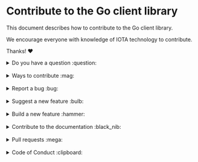 # Contribute to the Go client library

This document describes how to contribute to the Go client library.

We encourage everyone with knowledge of IOTA technology to contribute.

Thanks! :heart:

<details>
<summary>Do you have a question :question:</summary>
<br>

If you have a general or technical question, you can use one of the following resources instead of submitting an issue:

- [**Developer documentation:**](https://docs.iota.org/) For official information about developing with IOTA technology
- [**Discord:**](https://discord.iota.org/) For real-time chats with the developers and community members
- [**IOTA cafe:**](https://iota.cafe/) For technical discussions with the Research and Development Department at the
  IOTA Foundation
- [**StackExchange:**](https://iota.stackexchange.com/) For technical and troubleshooting questions

</details>

<br>

<details>
<summary>Ways to contribute :mag:</summary>
<br>

To contribute to the Go client library on GitHub, you can:

- Report a bug
- Suggest a new feature
- Build a new feature
- Contribute to the documentation

</details>

<br>

<details>
<summary>Report a bug :bug:</summary>
<br>

This section guides you through reporting a bug. Following these guidelines helps maintainers and the community
understand the bug, reproduce the behavior, and find related bugs.

### Before reporting a bug

Please check the following list:

- **Do not open a GitHub issue for [security vulnerabilities](SECURITY.MD)**, instead, please contact us
  at [security@iota.org](mailto:security@iota.org).

- **Ensure the bug was not already reported** by searching on GitHub under [**
  Issues**](https://github.com/iotaledger/iota.go/issues). If the bug has already been reported **and the issue is still
  open**, add a comment to the existing issue instead of opening a new one. You can also find related issues by
  their [label](https://github.com/iotaledger/iota.go/labels?page=1&sort=name-asc).

**Note:** If you find a **Closed** issue that seems similar to what you're experiencing, open a new issue and include a
link to the original issue in the body of your new one.

### Submitting A Bug Report

To report a bug, [open a new issue](https://github.com/iotaledger/iota.go/issues/new), and be sure to include as many
details as possible, using the template.

**Note:** Minor changes such as fixing a typo can but do not need an open issue.

If you also want to fix the bug, submit a [pull request](#pull-requests) and reference the issue.
</details>

<br>

<details>
<summary>Suggest a new feature :bulb:</summary>
<br>

This section guides you through suggesting a new feature. Following these guidelines helps maintainers and the community
collaborate to find the best possible way forward with your suggestion.

### Before suggesting a new feature

**Ensure the feature has not already been suggested** by searching on GitHub under [**
Issues**](https://github.com/iotaledger/iota.go/issues).

### Suggesting a new feature

To suggest a new feature, talk to the IOTA community and IOTA Foundation members on [Discord](https://discord.iota.org/)
.

If the team members approves your feature, they will create an issue for it.
</details>

<br>

<details>
<summary>Build a new feature :hammer:</summary>
<br>

This section guides you through building a new feature. Following these guidelines helps give your feature the best
chance of being approved and merged.

### Before building a new feature

Make sure to discuss the feature with the developers on [Discord](https://discord.iota.org/).

Otherwise, your feature may not be approved at all.

### Building a new feature

To build a new feature, check out a new branch based on the `master` branch, and be sure to consider the following:

- If the feature has a public facing API, make sure to document it, using [GoDoc](https://godoc.org/) code comments

</details>

<br>

<details>
<summary>Contribute to the documentation :black_nib:</summary>
<br>

The Go client library documentation is hosted on https://docs.iota.org, which is built from content in
the [documentation](https://github.com/iotaledger/documentation) repository.

Please see the [guidelines](https://github.com/iotaledger/documentation/CONTRIBUTING.md) on the documentation repository
for information on how to contribute to the documentation.
</details>

<br>

<details>
<summary>Pull requests :mega:</summary>
<br>

This section guides you through submitting a pull request (PR). Following these guidelines helps give your PR the best
chance of being approved and merged.

### Before submitting a pull request

When creating a pull request, please follow these steps to have your contribution considered by the maintainers:

- A pull request should have only one concern (for example one feature or one bug). If a PR address more than one
  concern, it should be split into two or more PRs.

- A pull request can be merged only if it references an open issue

  **Note:** Minor changes such as fixing a typo can but do not need an open issue.

- All code should be well tested

### Submitting a pull request

The following is a typical workflow for submitting a new pull request:

1. Fork this repository
2. Create a new branch based on your fork
3. Commit changes and push them to your fork
4. Create a pull request against the `master` branch

If all [status checks](https://help.github.com/articles/about-status-checks/) pass, and the maintainer approves the PR,
it will be merged.

**Note:** Reviewers may ask you to complete additional work, tests, or other changes before your pull request can be
approved and merged.
</details>

<br>

<details>
<summary>Code of Conduct :clipboard:</summary>
<br>

This project and everyone participating in it is governed by the [IOTA Code of Conduct](CODE_OF_CONDUCT.md).
